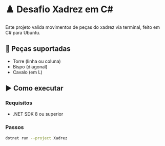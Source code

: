 # ♟️ Desafio Xadrez em C#

Este projeto valida movimentos de peças do xadrez via terminal, feito em C# para Ubuntu.

## 🧠 Peças suportadas

- Torre (linha ou coluna)
- Bispo (diagonal)
- Cavalo (em L)

## ▶️ Como executar

### Requisitos
- .NET SDK 8 ou superior

### Passos

```bash
dotnet run --project Xadrez
